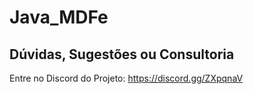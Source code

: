 # Java_MDFe

## Dúvidas, Sugestões ou Consultoria
Entre no Discord do Projeto: https://discord.gg/ZXpqnaV
